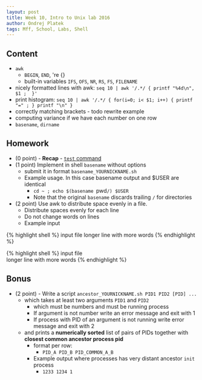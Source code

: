 ```yaml
---
layout: post
title: Week 10, Intro to Unix lab 2016
author: Ondrej Platek
tags: Mff, School, Labs, Shell
---
```


## Content 
- `awk`
    - `BEGIN`, `END`, 're {}
    - built-in variables `IFS`, `OFS`, `NR`, `RS`, `FS`, `FILENAME`
- nicely formatted lines with awk: `seq 10 | awk '/.*/ { printf "%4d\n", $1 ;  }'`
- print histogram: `seq 10 | awk '/.*/ { for(i=0; i< $1; i++) { printf "=" ; } printf "\n" }`
- correctly matching brackets - todo rewrite example
- computing variance if we have each number on one row
- `basename`, `dirname`

## Homework
- (0 point) - **Recap** - [`test` command](http://wiki.bash-hackers.org/commands/classictest)
- (1 point) Implement in shell `basename` without options 
    - submit it in format `basename_YOURNICKNAME.sh`
    - Example usage. In this case basename output and $USER are identical
        - `cd ~ ; echo $(basename `pwd`/) $USER`
        - Note that the original `basename` discards trailing `/` for directories
- (2 point) Use awk to distribute space evenly in a file.
    - Distribute spaces evenly for each line
    - Do not change words on lines
    - Example input

{% highlight shell %}
input file
longer line with more words
{% endhighlight %}

{% highlight shell %}
      input      file      
longer line with more words
{% endhighlight %}



## Bonus
- (2 point) - Write a script `ancestor_YOURNICKNAME.sh PID1 PID2 [PID] ...`  
    - which takes at least two arguments `PID1` and `PID2`
        - which must be numbers and must be running process
        - If argument is not number write an error message and exit with 1
        - If process with PID of an argument is not running write error message and exit with 2
    - and prints a **numerically sorted** list of pairs of PIDs together with **closest common ancestor process pid**
        - format per row: 
            - `PID_A PID_B PID_COMMON_A_B`
        - Example output where processes has very distant ancestor `init` process
            - `1233 1234 1`
